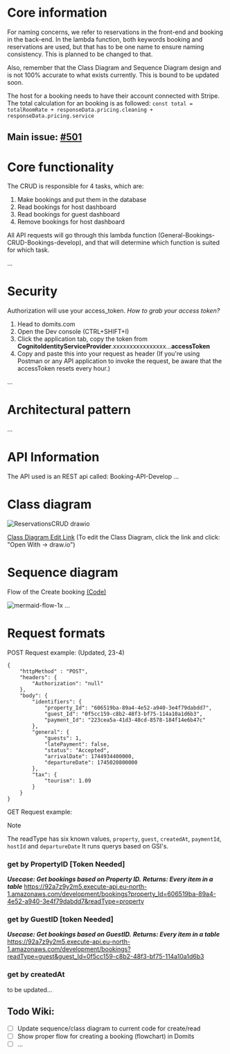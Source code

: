 # Core information
For naming concerns, we refer to reservations in the front-end and booking in the back-end. In the lambda function, both keywords booking and reservations are used, but that has to be one name to ensure naming consistency. This is planned to be changed to that.

Also, remember that the Class Diagram and Sequence Diagram design and is not 100% accurate to what exists currently. This is bound to be updated soon.

The host for a booking needs to have their account connected with Stripe.
The total calculation for an booking is as followed: `const total = totalRoomRate + responseData.pricing.cleaning + responseData.pricing.service`

## Main issue: [#501](https://github.com/domits1/Domits/issues/501)

# Core functionality
The CRUD is responsible for 4 tasks, which are:
1. Make bookings and put them in the database 
2. Read bookings for host dashboard
3. Read bookings for guest dashboard
4. Remove bookings for host dashboard

All API requests will go through this lambda function (General-Bookings-CRUD-Bookings-develop), and that will determine which function is suited for which task.

...

# Security
Authorization will use your access_token. 
*How to grab your access token?*

1. Head to domits.com
2. Open the Dev console (CTRL+SHIFT+I)
3. Click the application tab, copy the token from **CognitoIdentityServiceProvider**.xxxxxxxxxxxxxxxx...**accessToken**
4. Copy and paste this into your request as header (If you're using Postman or any API application to invoke the request, be aware that the accessToken resets every hour.)

...

# Architectural pattern
...

# API Information
The API used is an REST api called: Booking-API-Develop
...

# Class diagram
![ReservationsCRUD drawio](https://github.com/user-attachments/assets/a2d0b969-836d-4ee3-8931-6aedc80742be)

[Class Diagram Edit Link](https://drive.google.com/file/d/1R07G2hYAxQhD3D1YhsxFvE4A0kERSELc/view?usp=sharing)
(To edit the Class Diagram, click the link and click: "Open With -> draw.io")

# Sequence diagram
Flow of the Create booking [(Code)](https://raw.githubusercontent.com/Bambaclad1/charts/refs/heads/main/bookingCRUDCreateSequence.txt)

![mermaid-flow-1x](https://github.com/user-attachments/assets/9e65e49b-c9d5-49e2-90a3-d461a162e092)
...
# Request formats
POST Request example: (Updated, 23-4)
```
{
    "httpMethod" : "POST",
    "headers": {
        "Authorization": "null"
    },
    "body": {
        "identifiers": {
            "property_Id": "606519ba-89a4-4e52-a940-3e4f79dabdd7",
            "guest_Id": "0f5cc159-c8b2-48f3-bf75-114a10a1d6b3",
            "payment_Id": "223cea5a-41d3-48cd-8578-184f14e6b47c"
        },
        "general": {
            "guests": 1,
            "latePayment": false,
            "status": "Accepted",
            "arrivalDate": 1744934400000,
            "departureDate": 1745020800000
        },
        "tax": {
            "tourism": 1.09
        }
    }
}
```
GET Request example:
> [!NOTE]
> The readType has six known values, `property`, `guest`, `createdAt`, `paymentId`, `hostId` and `departureDate` It runs querys based on GSI's.

### get by PropertyID [Token Needed]

***Usecase: Get bookings based on Property ID.***
***Returns: Every item in a table***
https://92a7z9y2m5.execute-api.eu-north-1.amazonaws.com/development/bookings?property_Id=606519ba-89a4-4e52-a940-3e4f79dabdd7&readType=property

### get by GuestID [token Needed]

***Usecase: Get bookings based on GuestID.***
***Returns: Every item in a table***
https://92a7z9y2m5.execute-api.eu-north-1.amazonaws.com/development/bookings?readType=guest&guest_Id=0f5cc159-c8b2-48f3-bf75-114a10a1d6b3

### get by createdAt
to be updated...

## Todo Wiki:
- [ ] Update sequence/class diagram to current code for create/read
- [ ] Show proper flow for creating a booking (flowchart) in Domits
- [ ] ...
